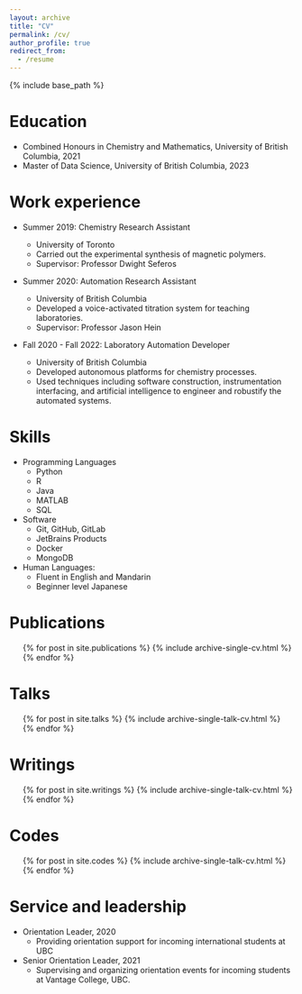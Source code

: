 ```yaml
---
layout: archive
title: "CV"
permalink: /cv/
author_profile: true
redirect_from:
  - /resume
---
```


{% include base_path %}

Education
======

* Combined Honours in Chemistry and Mathematics, University of British Columbia, 2021
* Master of Data Science, University of British Columbia, 2023

Work experience
======

* Summer 2019: Chemistry Research Assistant
  * University of Toronto
  * Carried out the experimental synthesis of magnetic polymers.
  * Supervisor: Professor Dwight Seferos

* Summer 2020: Automation Research Assistant
  * University of British Columbia
  * Developed a voice-activated titration system for teaching laboratories.
  * Supervisor: Professor Jason Hein

* Fall 2020 - Fall 2022: Laboratory Automation Developer
  * University of British Columbia
  * Developed autonomous platforms for chemistry processes.
  * Used techniques including software construction, instrumentation interfacing, and artificial intelligence to engineer and robustify the automated systems.
  
Skills
======

* Programming Languages
  * Python
  * R
  * Java
  * MATLAB
  * SQL
* Software
  * Git, GitHub, GitLab
  * JetBrains Products
  * Docker
  * MongoDB
* Human Languages:
  * Fluent in English and Mandarin
  * Beginner level Japanese

Publications
======

  <ul>{% for post in site.publications %}
    {% include archive-single-cv.html %}
  {% endfor %}</ul>
  
Talks
======

  <ul>{% for post in site.talks %}
    {% include archive-single-talk-cv.html %}
  {% endfor %}</ul>

Writings
======

  <ul>{% for post in site.writings %}
    {% include archive-single-talk-cv.html %}
  {% endfor %}</ul>

Codes
======

  <ul>{% for post in site.codes %}
    {% include archive-single-talk-cv.html %}
  {% endfor %}</ul>
  
Service and leadership
======

* Orientation Leader, 2020
  * Providing orientation support for incoming international students at UBC
* Senior Orientation Leader, 2021
  * Supervising and organizing orientation events for incoming students at Vantage College, UBC.
